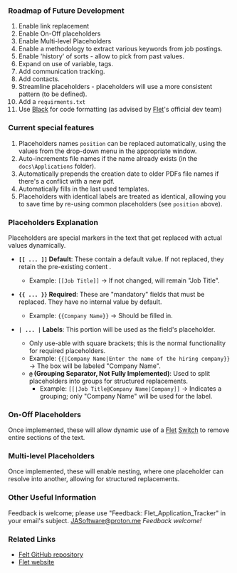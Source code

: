 ### Roadmap of Future Development

1. Enable link replacement
2. Enable On-Off placeholders
3. Enable Multi-level Placeholders
4. Enable a methodology to extract various keywords from job postings.
5. Enable 'history' of sorts - allow to pick from past values.
6. Expand on use of variable, tags.
7. Add communication tracking.
8. Add contacts.
9. Streamline placeholders - placeholders will use a more consistent pattern (to be defined).
10. Add a ``requirments.txt``
11. Use [Black](https://github.com/psf/black) for code formatting (as advised by [Flet](https://flet.dev/)'s official dev team)

### Current special features

1. Placeholders names ``position`` can be replaced automatically, using the values from the drop-down menu in the appropriate window.
2. Auto-increments file names if the name already exists (in the ``docs\Applications`` folder).
3. Automatically prepends the creation date to older PDFs file names if there's a conflict with a new pdf.
4. Automatically fills in the last used templates.
5. Placeholders with identical labels are treated as identical, allowing you to save time by re-using common placeholders (see ``position`` above).

### Placeholders Explanation

Placeholders are special markers in the text that get replaced with actual values dynamically.

- **``[[ ... ]]`` Default**: These contain a default value. If not replaced, they retain the pre-existing content .
    - Example: `[[Job Title]]` → If not changed, will remain "Job Title".
- **``{{ ... }}`` Required**: These are "mandatory" fields that must be replaced. They have no internal value by default.
    - Example: `{{Company Name}}` → Should be filled in.

- **``| ... |`` Labels**: This portion will be used as the field's placeholder.
    - Only use-able with square brackets; this is the normal functionality for required placeholders.
    - Example: `{{|Company Name|Enter the name of the hiring company}}` → The box will be labeled "Company Name".
    - **``@`` (Grouping Separator, Not Fully Implemented)**: Used to split placeholders into groups for structured replacements.
        - Example: `[[|Job Title@Company Name|Company]]` → Indicates a grouping; only "Company Name" will be used for the label.

### On-Off Placeholders

Once implemented, these will allow dynamic use of a [Flet](https://flet.dev/) [Switch](https://flet.dev/docs/controls/switch/) to remove entire sections of the text.

### Multi-level Placeholders

Once implemented, these will enable nesting, where one placeholder can resolve into another, allowing for structured replacements.

### Other Useful Information

Feedback is welcome; please use "Feedback: Flet_Application_Tracker" in your email's subject. [JASoftware@proton.me](mailto:JASoftware@proton.me) _Feedback welcome!_

### Related Links

* [Felt GitHub repository](https://github.com/flet-dev/flet)
* [Flet website](https://flet.dev/)